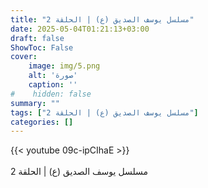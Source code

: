 ```yaml
---
title: "مسلسل يوسف الصديق (ع) | الحلقة 2"
date: 2025-05-04T01:21:13+03:00
draft: false
ShowToc: False
cover:
    image: img/5.png
    alt: 'صورة'
    caption: ''
#    hidden: false
summary: ""
tags: ["مسلسل يوسف الصديق (ع) | الحلقة 2"]
categories: []
---
```


{{< youtube 09c-ipCIhaE >}}  
 <br>
مسلسل يوسف الصديق (ع) | الحلقة 2
